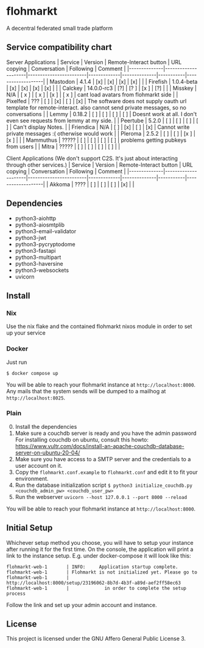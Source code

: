 # flohmarkt

A decentral federated small trade platform

## Service compatibility chart

Server Applications
| Service      | Version             | Remote-Interact button | URL copying | Conversation | Following | Comment         |
|--------------|---------------------|------------------------|-------------|--------------|-----------|-------------------|
| Mastodon     |  4.1.4              | [x]                    | [x]         |     [x]      | [x]        |            |
| Firefish     | 1.0.4-beta          | [x]                    | [x]         |     [x]      | [x]        |            |
| Calckey       |  14.0.0-rc3           | [?]                    | [? ]         |     [x ]      | [?]        |   |
| Misskey       |  N/A           | [ x ]                    | [ x ]         |     [x ]      | [ x ]        | cant load avatars from flohmarkt side  |
| Pixelfed       |  ???              | [ ]                    | [x]         |     [ ]      | [x]        | The software does not supply oauth url template for remote-interact. also cannot send private messages, so no conversations  | 
| Lemmy          |  0.18.2           | [ ]                    | [ ]         |     [ ]      | [ ]        | Doesnt work at all. I don't even see requests from lemmy at my side. |
| Peertube       |  5.2.0           | [ ]                    | [ ]         |     [ ]      | [ ]        | Can't display Notes. |
| Friendica       |  N/A           | [ ]                    | [x]         |     [ ]      | [x]        | Cannot write private messages :( otherwise would work |
| Pleroma      | 2.5.2    | [  ]                    | [ ]         |     [x ]      | [x ]        |            |
| Mammuthus      | ?????  | [ ]                    | [ ]         |     [ ]      | [ ]        |         problems getting pubkeys from users   |
| Mitra      | ?????  | [ ]                    | [ ]         |     [ ]      | [ ]        |             |

Client Applications
(We don't support C2S. It's just about interacting through other services.)
| Service      | Version             | Remote-Interact button | URL copying | Conversation | Following | Comment         |
|--------------|---------------------|------------------------|-------------|--------------|-----------|-------------------|
| Akkoma       |  ????               | [ ]                    | [ ]         |     [ ]      | [x]        |            |
## Dependencies

- python3-aiohttp
- python3-aiosmtplib
- python3-email-validator
- python3-jwt
- python3-pycryptodome
- python3-fastapi
- python3-multipart
- python3-haversine
- python3-websockets
- uvicorn

## Install

### Nix

Use the nix flake and the contained flohmarkt nixos module in order to set up your service

### Docker

Just run

```shell
$ docker compose up
```

You will be able to reach your flohmarkt instance at `http://localhost:8000`. Any mails
that the system sends will be dumped to a mailhog at `http://localhost:8025`.

### Plain

0. Install the dependencies
1. Make sure a couchdb server is ready and you have the admin password
   For installing couchdb on ubuntu, consult this howto:
   https://www.vultr.com/docs/install-an-apache-couchdb-database-server-on-ubuntu-20-04/
2. Make sure you have access to a SMTP server and the credentials to a user account on it.
3. Copy the `flohmarkt.conf.example` to `flohmarkt.conf` and edit it to fit your environment.
4. Run the database initialization script `$ python3 initialize_couchdb.py
   <couchdb_admin_pw> <couchdb_user_pw>`
5. Run the webserver `uvicorn --host 127.0.0.1 --port 8000 --reload`

You will be able to reach your flohmarkt instance at `http://localhost:8000`.

## Initial Setup

Whichever setup method you choose, you will have to setup your instance after running it for
the first time. On the console, the application will print a link to the instance setup.
E.g. under docker-compose it will look like this:

```
flohmarkt-web-1       | INFO:     Application startup complete.
flohmarkt-web-1       | Flohmarkt is not initialized yet. Please go to
flohmarkt-web-1       |             http://localhost:8000/setup/23196062-8b7d-4b3f-a89d-aef2ff58ec63
flohmarkt-web-1       |             in order to complete the setup process
```

Follow the link and set up your admin account and instance.

## License

This project is licensed under the GNU Affero General Public License 3.

